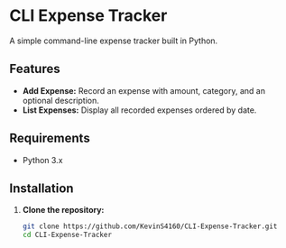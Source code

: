# CLI Expense Tracker

A simple command-line expense tracker built in Python.

## Features

- **Add Expense:** Record an expense with amount, category, and an optional description.
- **List Expenses:** Display all recorded expenses ordered by date.

## Requirements

- Python 3.x

## Installation

1. **Clone the repository:**
   ```bash
   git clone https://github.com/KevinS4160/CLI-Expense-Tracker.git
   cd CLI-Expense-Tracker
